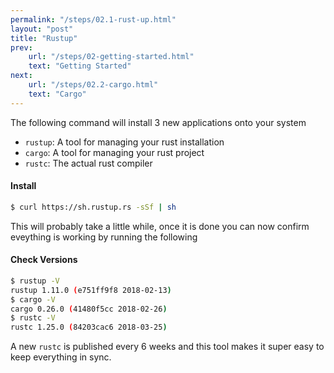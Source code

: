 ```yaml
---
permalink: "/steps/02.1-rust-up.html"
layout: "post"
title: "Rustup"
prev: 
    url: "/steps/02-getting-started.html"
    text: "Getting Started"
next: 
    url: "/steps/02.2-cargo.html"
    text: "Cargo"
---
```

<div class="explain">

The following command will install 3 new applications onto your system
<ul>
<li><code>rustup</code>: A tool for managing your rust installation</li>
<li><code>cargo</code>: A tool for managing your rust project</li>
<li><code>rustc</code>: The actual rust compiler</li>
</ul>
</div>

#### Install
```bash
$ curl https://sh.rustup.rs -sSf | sh
```

<div class="explain">
This will probably take a little while, once it is done you can now confirm eveything is working
by running the following
</div>

#### Check Versions
```bash
$ rustup -V
rustup 1.11.0 (e751ff9f8 2018-02-13)
$ cargo -V
cargo 0.26.0 (41480f5cc 2018-02-26)
$ rustc -V
rustc 1.25.0 (84203cac6 2018-03-25)
```
<div class="explain">
A new <code>rustc</code> is published every 6 weeks and this tool makes it super easy to keep everything in sync.
</div>
